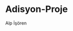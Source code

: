 # Adisyon-Proje

Alp İşören

<meta name="google-site-verification" content="xpSUu79HRvrHZHg_fnn1XfqLfhEkWMHlZ3kWiRkvtEs" />

